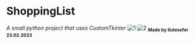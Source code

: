 # ShoppingList
*A small python project that uses CustomTkinter*
![1](https://user-images.githubusercontent.com/57569453/221049409-32075f37-fbbe-4552-b55e-d2d9aaed7a42.png)
![2](https://user-images.githubusercontent.com/57569453/221049413-42827eec-3c44-4d16-8eec-b5a63359e73f.png)
<sub>**Made by llutesefer 23.02.2023**</sub>	
